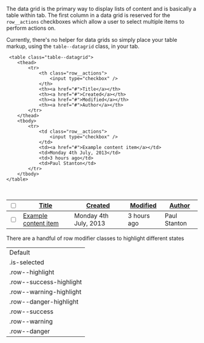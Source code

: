 The data grid is the primary way to display lists of content and is basically a table within tab. The first column in a data grid is reserved for the `row__actions` checkboxes which allow a user to select multiple items to perform actions on.

Currently, there's no helper for data grids so simply place your table markup, using the `table--datagrid` class, in your tab.

	 <table class="table--datagrid">
        <thead>
            <tr>
                <th class="row__actions">
                    <input type="checkbox" />
                </th>
                <th><a href="#">Title</a></th>
                <th><a href="#">Created</a></th>
                <th><a href="#">Modified</a></th>
                <th><a href="#">Author</a></th>
            </tr>
        </thead>
        <tbody>
            <tr>
                <td class="row__actions">
                    <input type="checkbox" />
                </td>
                <td><a href="#">Example content item</a></td>
                <td>Monday 4th July, 2013</td>
                <td>3 hours ago</td>
                <td>Paul Stanton</td>
            </tr>
        </tbody>
    </table>


    
<br />
<table class="table--datagrid">
    <thead>
        <tr>
            <th class="row__actions">
                <input type="checkbox" />
            </th>
            <th><a href="#">Title</a></th>
            <th><a href="#">Created</a></th>
            <th><a href="#">Modified</a></th>
            <th><a href="#">Author</a></th>
        </tr>
    </thead>
    <tbody>
        <tr>
            <td class="row__actions">
                <input type="checkbox" />
            </td>
            <td><a href="#">Example content item</a></td>
            <td>Monday 4th July, 2013</td>
            <td>3 hours ago</td>
            <td>Paul Stanton</td>
        </tr>
    </tbody>
</table>

There are a handful of row modifier classes to highlight different states

<table class="table--datagrid">
   <tbody>
       <tr>
           <td>Default</td>
       </tr>
       <tr class="is-selected">
           <td>.is-selected</td>
       </tr>
       <tr class="row--highlight">
           <td>.row--highlight</td>
       </tr>
       <tr class="row--success-highlight">
           <td>.row--success-highlight</td>
       </tr>
       <tr class="row--warning-highlight">
           <td>.row--warning-highlight</td>
       </tr>
       <tr class="row--danger-highlight">
           <td>.row--danger-highlight</td>
       </tr>
       <tr class="row--success">
           <td>.row--success</td>
       </tr>
       <tr class="row--warning">
           <td>.row--warning</td>
       </tr>
       <tr class="row--danger">
           <td>.row--danger</td>
       </tr>
   </tbody>
</table>